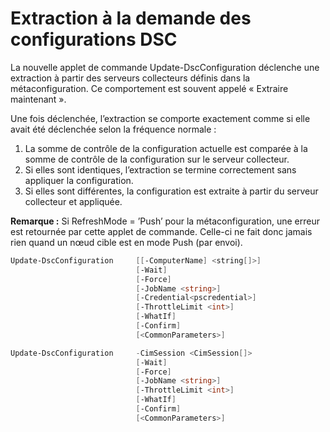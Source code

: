 # Extraction à la demande des configurations DSC

La nouvelle applet de commande Update-DscConfiguration déclenche une extraction à partir des serveurs collecteurs définis dans la métaconfiguration. Ce comportement est souvent appelé « Extraire maintenant ». 


Une fois déclenchée, l’extraction se comporte exactement comme si elle avait été déclenchée selon la fréquence normale :

1. La somme de contrôle de la configuration actuelle est comparée à la somme de contrôle de la configuration sur le serveur collecteur. 
2. Si elles sont identiques, l’extraction se termine correctement sans appliquer la configuration. 
3. Si elles sont différentes, la configuration est extraite à partir du serveur collecteur et appliquée.

**Remarque :** Si RefreshMode = ’Push’ pour la métaconfiguration, une erreur est retournée par cette applet de commande. Celle-ci ne fait donc jamais rien quand un nœud cible est en mode Push (par envoi).

```PowerShell
Update-DscConfiguration     [[-ComputerName] <string[]>] 
                            [-Wait]
                            [-Force] 
                            [-JobName <string>] 
                            [-Credential<pscredential>] 
                            [-ThrottleLimit <int>] 
                            [-WhatIf] 
                            [-Confirm] 
                            [<CommonParameters>]

Update-DscConfiguration     -CimSession <CimSession[]> 
                            [-Wait] 
                            [-Force] 
                            [-JobName <string>] 
                            [-ThrottleLimit <int>]
                            [-WhatIf] 
                            [-Confirm] 
                            [<CommonParameters>]
```

<!--HONumber=Aug16_HO3-->


